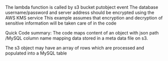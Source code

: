 The lambda function is called by s3 bucket putobject event
The database username/password and server address should be encrypted using the AWS KMS service
This example assumes that encryption and decryption of sensitive information will be taken care of in the code

Quick Code summary:
The code maps content of an object with json path /MySQL column name mapping data stored in a meta data file on s3.

The s3 object may have an array of rows which are processed and populated into a MySQL table

